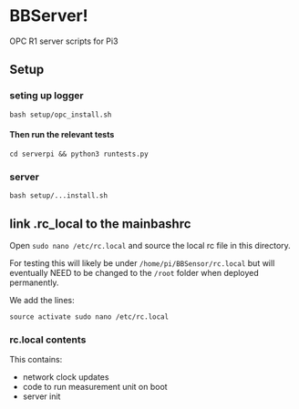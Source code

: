 # BBServer!
OPC R1 server scripts for Pi3


## Setup
### seting up logger
`bash setup/opc_install.sh`

#### Then run the relevant tests
`cd serverpi && python3 runtests.py`

### server
`bash setup/...install.sh`


## link .rc_local to the mainbashrc 
Open `sudo nano /etc/rc.local`
and source the local rc file in this directory. 

For testing this will likely be under `/home/pi/BBSensor/rc.local` but will eventually NEED to be changed to the `/root` folder when deployed permanently. 

We add the lines:

``` source activate sudo nano /etc/rc.local ```

### rc.local contents

This contains:
- network clock updates
- code to run measurement unit on boot
- server init


